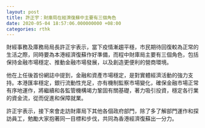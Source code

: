 ```yaml
---
layout: post
title: 許正宇：財庫局在經濟復蘇中主要有三個角色
date: 2020-05-04 18:57:06.000000000 +08:00
categories: rthk
---
```


財經事務及庫務局局長許正宇表示，當下疫情漸趨平穩，市民期待回復較為正常的生活之際，同時要為本港經濟復蘇作好準備，而程中財庫局主要有三個角色，包括保持金融市場穩定、推動金融市場發展，以及創造更便利的營商環境。 

他在上任後首份網誌中提到，金融和資產巿場穩定，是對實體經濟活動的強力支持。本港匯率穩定，銀行流動性充足，亦有機制監察巿場變化，確保金融巿場正常有序地運作，將繼續和各監管機構竭力鞏固有關基礎，著力吸引投資，穩定各行業的資金流，從而促進和保障就業。

許正宇表示，接下來會走訪財庫局下其他各個政府部門，除了多了解部門運作和探訪員工，勉勵大家抱著同一目標和步伐，共同為香港經濟復蘇出一分力。
